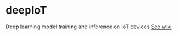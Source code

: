# deepIoT
Deep learning model training and inference on IoT devices
[See wiki](https://github.com/ktdiedrich/deepIoT/wiki)

